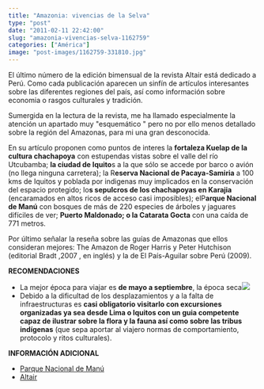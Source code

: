 ```yaml
---
title: "Amazonia: vivencias de la Selva"
type: "post"
date: "2011-02-11 22:42:00"
slug: "amazonia-vivencias-selva-1162759"
categories: ["América"]
image: "post-images/1162759-331810.jpg"
---
```


[](/wp-content/uploads/2011/02/1162759-331811.jpg)El último número de la edición bimensual de la revista Altair está dedicado a Perú. Como cada publicación aparecen un sinfín de artículos interesantes sobre las diferentes regiones del país, así como información sobre economia o rasgos culturales y tradición.

Sumergida en la lectura de la revista, me ha llamado especialmente la atención un apartado muy "esquemático " pero no por ello menos detallado sobre la región del Amazonas, para mi una gran desconocida.

[](/wp-content/uploads/2011/02/1162759-331809.jpg)En su artículo proponen como puntos de interes la **fortaleza Kuelap de la cultura chachapoya** con estupendas vistas sobre el valle del río Utcubamba; **la ciudad de Iquito**s a la que sólo se accede por barco o avión (no llega ninguna carretera); la R**eserva Nacional de Pacaya-Samiria** a 100 kms de Iquitos y poblada por indigenas muy implicados en la conservación del espacio protegido; lo**s sepulcros de los chachapoyas en Karajia** (encaramados en altos ricos de acceso casi imposibles); elP**arque Nacional de Manú** con bosques de más de 220 especies de árboles y jaguares difíciles de ver; **Puerto Maldonado; o la Catarata Gocta** con una caída de 771 metros.

Por último señalar la reseña sobre las guías de Amazonas que ellos consideran mejores: The Amazon de Roger Harris y Peter Hutchison (editorial Bradt ,2007 , en inglés) y la de El País-Aguilar sobre Perú (2009).

**RECOMENDACIONES**

- La mejor época para viajar es **de mayo a septiembre**, la época seca![](post-images/1162759-331810.jpg)
- Debido a la dificultad de los desplazamientos y a la falta de infraestructuras es **casi obligatorio visitarlo con excursiones organizadas ya sea desde Lima o Iquitos con un guia competente capaz de ilustrar sobre la flora y la fauna así como sobre las tribus indígenas** (que sepa aportar al viajero normas de comportamiento, protocolo y ritos culturales).

**INFORMACIÓN ADICIONAL**

- [Parque Nacional de Manú](http://www.manu.org)
- [Altair](http://www.altair.es/)